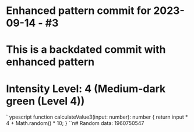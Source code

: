 ﻿# Enhanced pattern commit for 2023-09-14 - #3
# This is a backdated commit with enhanced pattern
# Intensity Level: 4 (Medium-dark green (Level 4))
`	ypescript
function calculateValue3(input: number): number {
    return input * 4 + Math.random() * 10;
}
``n# Random data: 1960750547

